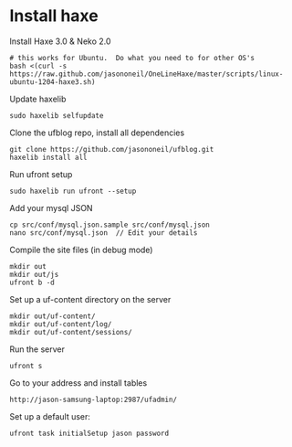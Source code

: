 # Install haxe

Install Haxe 3.0 & Neko 2.0

	# this works for Ubuntu.  Do what you need to for other OS's
	bash <(curl -s https://raw.github.com/jasononeil/OneLineHaxe/master/scripts/linux-ubuntu-1204-haxe3.sh)

Update haxelib

	sudo haxelib selfupdate

Clone the ufblog repo, install all dependencies

	git clone https://github.com/jasononeil/ufblog.git
	haxelib install all

Run ufront setup

	sudo haxelib run ufront --setup

Add your mysql JSON

	cp src/conf/mysql.json.sample src/conf/mysql.json
	nano src/conf/mysql.json  // Edit your details

Compile the site files (in debug mode)

	mkdir out
	mkdir out/js
	ufront b -d

Set up a uf-content directory on the server

	mkdir out/uf-content/
	mkdir out/uf-content/log/
	mkdir out/uf-content/sessions/

Run the server

	ufront s

Go to your address and install tables

	http://jason-samsung-laptop:2987/ufadmin/

Set up a default user:

	ufront task initialSetup jason password